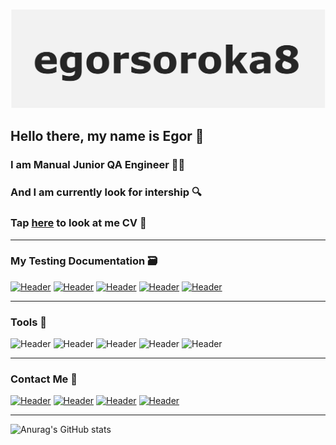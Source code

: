 ![Header](https://github.com/egorsoroka8/egorsoroka8/blob/main/github_logo.png)
## Hello there, my name is Egor  :wave: 
### I am Manual Junior QA Engineer  :technologist: 
### And I am currently look for intership  :mag:
### Tap [here](https://drive.google.com/file/d/1XPKdwGY0a8s594yx7r4ZGAuw-Ya1oAmW/view?usp=sharing) to look at me CV  :scroll:
---------------------------------------------------------------------

### My Testing Documentation  :card_file_box:

 [![Header](https://img.shields.io/badge/Checklists-D3D3D3?style=for-the-badge&)](https://github.com/egorsoroka8/checklists)
 [![Header](https://img.shields.io/badge/Test_cases-D3D3D3?style=for-the-badge&)](https://github.com/egorsoroka8/testcases)
 [![Header](https://img.shields.io/badge/Bug_reports-D3D3D3?style=for-the-badge&)](https://github.com/egorsoroka8/bug-reports)
 [![Header](https://img.shields.io/badge/SQL_Queries-D3D3D3?style=for-the-badge&)](https://github.com/egorsoroka8/SQL)
 [![Header](https://img.shields.io/badge/Postman_Collections-D3D3D3?style=for-the-badge&)](https://github.com/egorsoroka8/postman)
 

-----------------------------------------------------------------------


### Tools  :hammer:
![Header](https://img.shields.io/badge/Jira-D3D3D3?style=for-the-badge&logo=jira&logoColor=136be1)
![Header](https://img.shields.io/badge/Postman-D3D3D3?style=for-the-badge&logo=postman&logoColor=f76935)
![Header](https://img.shields.io/badge/Github-D3D3D3?style=for-the-badge&logo=github&logoColor=090909)
![Header](https://img.shields.io/badge/MySQL-D3D3D3?style=for-the-badge&logo=mysql&logoColor=00618a)
![Header](https://img.shields.io/badge/DevTools-D3D3D3?style=for-the-badge&logo=googlechrome&logoColor=2674f2)



-------------------------------------------------------------------------
### Contact Me  :memo:
[![Header](https://img.shields.io/badge/Telegram-D3D3D3?style=for-the-badge&logo=telegram&logoColor=31a5db)](https://t.me/egorsoroka)
[![Header](https://img.shields.io/badge/Linkedin-D3D3D3?style=for-the-badge&logo=linkedin&logoColor=0073b1)](https://www.linkedin.com/in/egorsoroka8/)
[![Header](https://img.shields.io/badge/Instagram-D3D3D3?style=for-the-badge&logo=instagram&logoColor=FF00FF)](https://www.instagram.com/egorsoroka/)
[![Header](https://img.shields.io/badge/Twitter-D3D3D3?style=for-the-badge&logo=twitter&logoColor=1c96e8)](https://twitter.com/egorsoroka_)


-------------------------------------------------------------------------

![Anurag's GitHub stats](https://github-readme-stats.vercel.app/api?username=egorsoroka8&show_icons=true&theme=swift)
